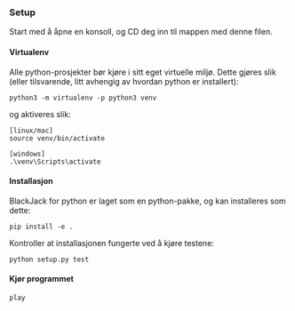 ### Setup
Start med å åpne en konsoll, og CD deg inn til mappen med denne filen.

#### Virtualenv
Alle python-prosjekter bør kjøre i sitt eget virtuelle miljø. Dette gjøres slik (eller tilsvarende, litt avhengig av hvordan python er installert):
```
python3 -m virtualenv -p python3 venv
```

og aktiveres slik:
```
[linux/mac]
source venv/bin/activate

[windows]
.\venv\Scripts\activate
``` 

#### Installasjon
BlackJack for python er laget som en python-pakke, og kan installeres som dette:
```
pip install -e .
```

Kontroller at installasjonen fungerte ved å kjøre testene:
```
python setup.py test
```

#### Kjør programmet
```
play
```

